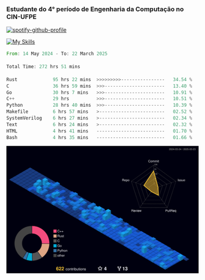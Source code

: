 
### Estudante do 4° período de Engenharia da Computação no CIN-UFPE

[![spotify-github-profile](https://spotify-github-profile.kittinanx.com/api/view?uid=21nggge2ld354asa4l3xoze2q&cover_image=true&theme=novatorem&show_offline=false&background_color=000000&interchange=true&bar_color=53b14f&bar_color_cover=true)](https://github.com/kittinan/spotify-github-profile)


[![My Skills](https://skillicons.dev/icons?i=c,cpp,rust,py,java,neovim&theme=dark)](https://skillicons.dev)

<!--START_SECTION:waka-->

```rust
From: 14 May 2024 - To: 22 March 2025

Total Time: 272 hrs 51 mins

Rust             95 hrs 22 mins  >>>>>>>>>----------------   34.54 %
C                36 hrs 59 mins  >>>----------------------   13.40 %
Go               30 hrs 7 mins   >>>----------------------   10.91 %
C++              29 hrs          >>>----------------------   10.51 %
Python           28 hrs 40 mins  >>>----------------------   10.39 %
Makefile         6 hrs 57 mins   >------------------------   02.52 %
SystemVerilog    6 hrs 27 mins   >------------------------   02.34 %
Text             6 hrs 24 mins   >------------------------   02.32 %
HTML             4 hrs 41 mins   -------------------------   01.70 %
Bash             4 hrs 35 mins   -------------------------   01.66 %
```

<!--END_SECTION:waka-->

![](./profile-3d-contrib/profile-night-view.svg)
